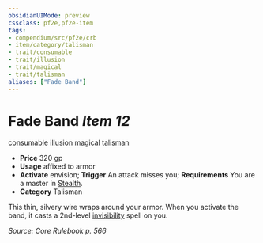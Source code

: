 ```yaml
---
obsidianUIMode: preview
cssclass: pf2e,pf2e-item
tags:
- compendium/src/pf2e/crb
- item/category/talisman
- trait/consumable
- trait/illusion
- trait/magical
- trait/talisman
aliases: ["Fade Band"]
---
```

# Fade Band *Item 12*  
[consumable](/rules/traits/consumable.md)  [illusion](/rules/traits/illusion.md)  [magical](/rules/traits/magical.md)  [talisman](/rules/traits/talisman.md)  

- **Price** 320 gp
- **Usage** affixed to armor
- **Activate** envision; **Trigger** An attack misses you; **Requirements** You are a master in [Stealth](/compendium/skills.md#Stealth).
- **Category** Talisman

This thin, silvery wire wraps around your armor. When you activate the band, it casts a 2nd-level [invisibility](/compendium/spells/invisibility.md) spell on you.

*Source: Core Rulebook p. 566*